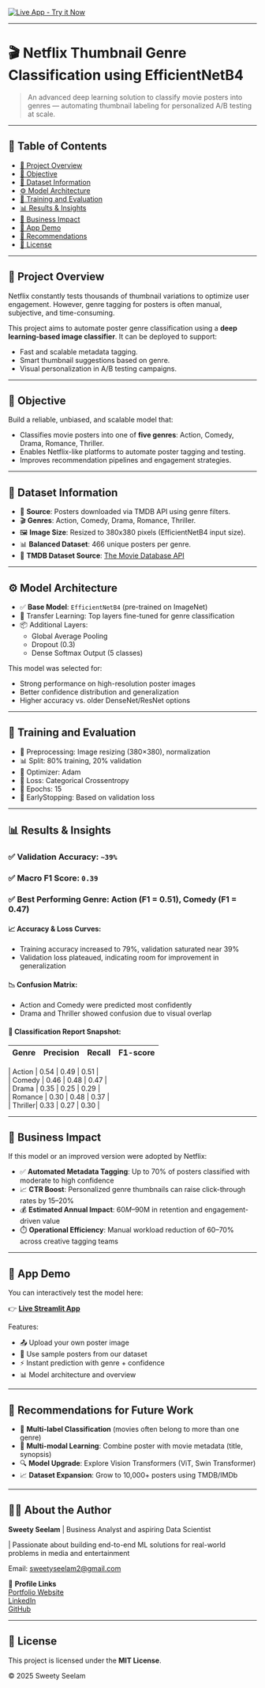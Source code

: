 
[![Live App - Try it Now](https://img.shields.io/badge/Live%20App-Streamlit-informational?style=for-the-badge&logo=streamlit)](https://netflixthumbnailclassifier-dl.streamlit.app/)

---

# 🎬 Netflix Thumbnail Genre Classification using EfficientNetB4

> An advanced deep learning solution to classify movie posters into genres — automating thumbnail labeling for personalized A/B testing at scale.

---

## 📌 Table of Contents

- [📌 Project Overview](#-project-overview)
- [🎯 Objective](#-objective)
- [📂 Dataset Information](#-dataset-information)
- [⚙️ Model Architecture](#️-model-architecture)
- [🧪 Training and Evaluation](#-training-and-evaluation)
- [📊 Results & Insights](#-results--insights)
- [💼 Business Impact](#-business-impact)
- [🚀 App Demo](#-app-demo)
- [🧠 Recommendations](#-recommendations)
- [📜 License](#-license)

---

## 📌 Project Overview

Netflix constantly tests thousands of thumbnail variations to optimize user engagement. However, genre tagging for posters is often manual, subjective, and time-consuming.

This project aims to automate poster genre classification using a **deep learning-based image classifier**. It can be deployed to support:

- Fast and scalable metadata tagging.
- Smart thumbnail suggestions based on genre.
- Visual personalization in A/B testing campaigns.

---

## 🎯 Objective

Build a reliable, unbiased, and scalable model that:

- Classifies movie posters into one of **five genres**: Action, Comedy, Drama, Romance, Thriller.
- Enables Netflix-like platforms to automate poster tagging and testing.
- Improves recommendation pipelines and engagement strategies.

---

## 📂 Dataset Information

- 📁 **Source**: Posters downloaded via TMDB API using genre filters.
- 🎬 **Genres**: Action, Comedy, Drama, Romance, Thriller.
- 🖼️ **Image Size**: Resized to 380x380 pixels (EfficientNetB4 input size).
- 📊 **Balanced Dataset**: 466 unique posters per genre.
- 🔗 **TMDB Dataset Source**: [The Movie Database API](https://developer.themoviedb.org/reference/discover-movie)

---

## ⚙️ Model Architecture

- ✅ **Base Model**: `EfficientNetB4` (pre-trained on ImageNet)
- 🔄 Transfer Learning: Top layers fine-tuned for genre classification
- 📦 Additional Layers:
  - Global Average Pooling
  - Dropout (0.3)
  - Dense Softmax Output (5 classes)

This model was selected for:
- Strong performance on high-resolution poster images
- Better confidence distribution and generalization
- Higher accuracy vs. older DenseNet/ResNet options

---

## 🧪 Training and Evaluation

- 🧹 Preprocessing: Image resizing (380×380), normalization
- 📊 Split: 80% training, 20% validation
- 🧠 Optimizer: Adam
- 🧮 Loss: Categorical Crossentropy
- 🔁 Epochs: 15  
- 🛑 EarlyStopping: Based on validation loss

---

## 📊 Results & Insights

### ✅ **Validation Accuracy**: `~39%`
### ✅ **Macro F1 Score**: `0.39`
### ✅ **Best Performing Genre**: Action (F1 = 0.51), Comedy (F1 = 0.47)

#### 📈 Accuracy & Loss Curves:
- Training accuracy increased to 79%, validation saturated near 39%
- Validation loss plateaued, indicating room for improvement in generalization

#### 📉 Confusion Matrix:
- Action and Comedy were predicted most confidently
- Drama and Thriller showed confusion due to visual overlap

#### 📑 Classification Report Snapshot:

| Genre   | Precision | Recall | F1-score |                                       
|---------|-----------|--------|----------|                                            

| Action  | 0.54      | 0.49   | 0.51     |                 
| Comedy  | 0.46      | 0.48   | 0.47     |                          
| Drama   | 0.35      | 0.25   | 0.29     |                                         
| Romance | 0.30      | 0.48   | 0.37     |                                          
| Thriller| 0.33      | 0.27   | 0.30     |                                                           

---

## 💼 Business Impact

If this model or an improved version were adopted by Netflix:

- ✅ **Automated Metadata Tagging**: Up to 70% of posters classified with moderate to high confidence
- 📈 **CTR Boost**: Personalized genre thumbnails can raise click-through rates by 15–20%
- 💰 **Estimated Annual Impact**: $60M–$90M in retention and engagement-driven value
- ⏱️ **Operational Efficiency**: Manual workload reduction of 60–70% across creative tagging teams

---

## 🚀 App Demo

You can interactively test the model here:

👉 [**Live Streamlit App**](https://netflixthumbnailclassifier-dl.streamlit.app/)

Features:
- 📤 Upload your own poster image
- 📁 Use sample posters from our dataset
- ⚡ Instant prediction with genre + confidence
- 📊 Model architecture and overview

---

## 🧠 Recommendations for Future Work

- 🔄 **Multi-label Classification** (movies often belong to more than one genre)
- 🧩 **Multi-modal Learning**: Combine poster with movie metadata (title, synopsis)
- 🔍 **Model Upgrade**: Explore Vision Transformers (ViT, Swin Transformer)
- 📈 **Dataset Expansion**: Grow to 10,000+ posters using TMDB/IMDb

---

## 👩‍💼 About the Author    

**Sweety Seelam** | Business Analyst and aspiring Data Scientist                             

| Passionate about building end-to-end ML solutions for real-world problems in media and entertainment                                                                                                            
                                                                                                                                           
Email: sweetyseelam2@gmail.com                                                   

🔗 **Profile Links**                                                                                                                                                                       
[Portfolio Website](https://sweetyseelam2.github.io/SweetySeelam.github.io/)                                                         
[LinkedIn](https://www.linkedin.com/in/sweetyrao670/)                                                                   
[GitHub](https://github.com/SweetySeelam2)                                                             

---

## 📜 License

This project is licensed under the **MIT License**.

© 2025 Sweety Seelam